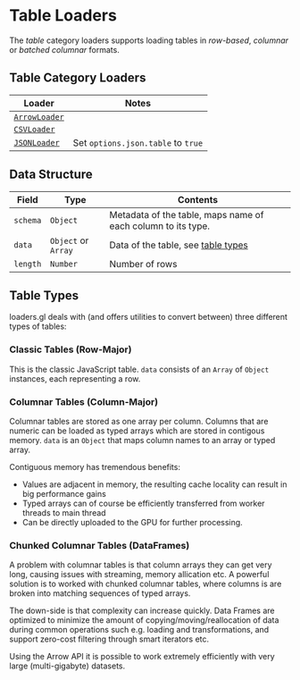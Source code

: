 # Table Loaders

The _table_ category loaders supports loading tables in _row-based_, _columnar_ or _batched columnar_ formats.

## Table Category Loaders

| Loader                                                         | Notes                              |
| -------------------------------------------------------------- | ---------------------------------- |
| [`ArrowLoader`](modules/arrow/docs/api-reference/arrow-loader) |                                    |
| [`CSVLoader`](modules/csv/docs/api-reference/csv-loader)       |                                    |
| [`JSONLoader`](modules/json/docs/api-reference/json-loader)    | Set `options.json.table` to `true` |

## Data Structure

| Field    | Type                | Contents                                                     |
| -------- | ------------------- | ------------------------------------------------------------ |
| `schema` | `Object`            | Metadata of the table, maps name of each column to its type. |
| `data`   | `Object` or `Array` | Data of the table, see [table types](#table-types)           |
| `length` | `Number`            | Number of rows                                               |

## Table Types

loaders.gl deals with (and offers utilities to convert between) three different types of tables:

### Classic Tables (Row-Major)

This is the classic JavaScript table. `data` consists of an `Array` of `Object` instances, each representing a row.

### Columnar Tables (Column-Major)

Columnar tables are stored as one array per column. Columns that are numeric can be loaded as typed arrays which are stored in contigous memory. `data` is an `Object` that maps column names to an array or typed array.

Contiguous memory has tremendous benefits:

- Values are adjacent in memory, the resulting cache locality can result in big performance gains
- Typed arrays can of course be efficiently transferred from worker threads to main thread
- Can be directly uploaded to the GPU for further processing.

### Chunked Columnar Tables (DataFrames)

A problem with columnar tables is that column arrays they can get very long, causing issues with streaming, memory allication etc. A powerful solution is to worked with chunked columnar tables, where columns is are broken into matching sequences of typed arrays.

The down-side is that complexity can increase quickly. Data Frames are optimized to minimize the amount of copying/moving/reallocation of data during common operations such e.g. loading and transformations, and support zero-cost filtering through smart iterators etc.

Using the Arrow API it is possible to work extremely efficiently with very large (multi-gigabyte) datasets.

